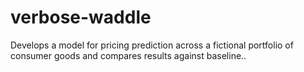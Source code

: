 # verbose-waddle
Develops a model for pricing prediction across a fictional portfolio of consumer goods and compares results against baseline..
